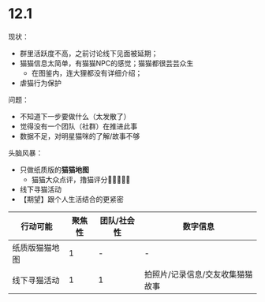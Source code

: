 # 12.1

现状：

- 群里活跃度不高，之前讨论线下见面被延期；
- 猫猫信息太简单，有猫猫NPC的感觉；猫猫都很芸芸众生
  - 在图鉴内，连大狸都没有详细介绍；
- 虐猫行为保护

问题：

- 不知道下一步要做什么（太发散了）
- 觉得没有一个团队（社群）在推进此事
- 数据不足，对明星猫咪的了解/故事不够

头脑风暴：

- 只做纸质版的**猫猫地图**
  - 猫猫大众点评，撸猫评分🌟🌟🌟🌟🌟
- 线下寻猫活动
- 【期望】跟个人生活结合的更紧密


| 行动可能       | 聚焦性 | 团队/社会性 | 数字信息                         |
| -------------- | ------ | ----------- | -------------------------------- |
| 纸质版猫猫地图 | 1      | -           | -                                |
| 线下寻猫活动   | 1      | 1           | 拍照片/记录信息/交友收集猫猫故事 |

